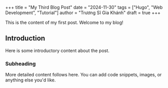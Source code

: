 +++
title = "My Third Blog Post"
date = "2024-11-30"
tags = ["Hugo", "Web Development", "Tutorial"]
author = "Trương Sĩ Gia Khánh"
draft = true
+++

This is the content of my first post. Welcome to my blog!

## Introduction

Here is some introductory content about the post.

### Subheading

More detailed content follows here. You can add code snippets, images, or anything else you'd like.

